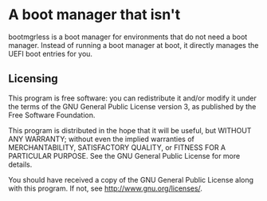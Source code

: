 A boot manager that isn't
=========================

bootmgrless is a boot manager for environments that do not need a boot manager.
Instead of running a boot manager at boot, it directly manages the UEFI boot
entries for you.

Licensing
---------
This program is free software: you can redistribute it and/or modify it under
the terms of the GNU General Public License version 3, as published by the Free
Software Foundation.

This program is distributed in the hope that it will be useful, but WITHOUT ANY
WARRANTY; without even the implied warranties of MERCHANTABILITY, SATISFACTORY
QUALITY, or FITNESS FOR A PARTICULAR PURPOSE.  See the GNU General Public
License for more details.

You should have received a copy of the GNU General Public License along with
this program.  If not, see <http://www.gnu.org/licenses/>.
